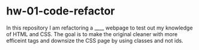 # hw-01-code-refactor



In this repository I am refactoring a ____ webpage to test out my knowledge of HTML and CSS. 
The goal is to make the original cleaner with more efficeint tags and downsize the CSS page by using classes and not ids. 